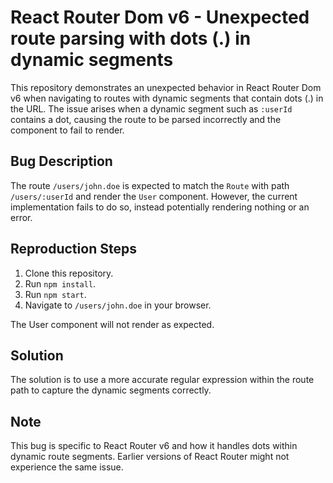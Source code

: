 # React Router Dom v6 - Unexpected route parsing with dots (.) in dynamic segments

This repository demonstrates an unexpected behavior in React Router Dom v6 when navigating to routes with dynamic segments that contain dots (.) in the URL.  The issue arises when a dynamic segment such as `:userId` contains a dot, causing the route to be parsed incorrectly and the component to fail to render.

## Bug Description
The route `/users/john.doe` is expected to match the `Route` with path `/users/:userId` and render the `User` component. However, the current implementation fails to do so, instead potentially rendering nothing or an error.

## Reproduction Steps
1. Clone this repository.
2. Run `npm install`.
3. Run `npm start`.
4. Navigate to `/users/john.doe` in your browser.

The User component will not render as expected.

## Solution
The solution is to use a more accurate regular expression within the route path to capture the dynamic segments correctly.

## Note
This bug is specific to React Router v6 and how it handles dots within dynamic route segments.  Earlier versions of React Router might not experience the same issue.